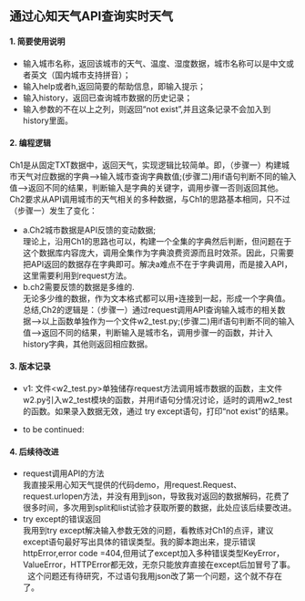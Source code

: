 ## 通过心知天气API查询实时天气 
#### 1. 简要使用说明 
- 输入城市名称，返回该城市的天气、温度、湿度数据，城市名称可以是中文或者英文（国内城市支持拼音）；
- 输入help或者h,返回简要的帮助信息，即输入提示； 
- 输入history，返回已查询城市数据的历史记录；  
- 输入参数的不在以上之列，则返回“not exist”,并且这条记录不会加入到history里面。  

#### 2. 编程逻辑 
Ch1是从固定TXT数据中，返回天气，实现逻辑比较简单。即，（步骤一）构建城市天气对应数据的字典-->输入城市查询字典数值;(步骤二)用if语句判断不同的输入值-->返回不同的结果，判断输入是字典的关键字，调用步骤一否则返回其他。  
Ch2要求从API调用城市的天气相关的多种数据，与Ch1的思路基本相同，只不过（步骤一）发生了变化：    
- a.Ch2城市数据是API反馈的变动数据;       
理论上，沿用Ch1的思路也可以，构建一个全集的字典然后判断，但问题在于这个数据库内容庞大，调用全集作为字典浪费资源而且时效茶。因此，只需要把API返回的数据存在字典即可。解决a难点不在于字典调用，而是接入API，这里需要利用到request方法。
- b.ch2需要反馈的数据是多维的.       
无论多少维的数据，作为文本格式都可以用```+```连接到一起，形成一个字典值。   
总结,Ch2的逻辑是：（步骤一）通过request调用API查询输入城市的相关数据-->以上函数单独作为一个文件w2_test.py;(步骤二)用if语句判断不同的输入值-->返回不同的结果，判断输入是城市名，调用步骤一的函数，并计入history字典，其他则返回相应数据。

#### 3. 版本记录 
- v1:
 文件<w2_test.py>单独储存request方法调用城市数据的函数，主文件w2.py引入w2_test模块的函数，并用if语句分情况讨论，适时的调用w2_test的函数。如果录入数据无效，通过 try except语句，打印“not exist”的结果。
 
- to be continued:

#### 4. 后续待改进
- request调用API的方法     
我直接采用心知天气提供的代码demo，用request.Request、request.urlopen方法，并没有用到json，导致我对返回的数据解码，花费了很多时间，多次用到split和list试验才获取所要的数据，此处应该后续要改进。
- try except的错误返回     
我用到try except解决输入参数无效的问题，看教练对Ch1的点评，建议except语句最好写出具体的错误类型。我的脚本跑出来，提示错误httpError,error code =404,但用试了except加入多种错误类型KeyError，ValueError，HTTPError都无效，无奈只能放弃直接在except后加冒号了事。  
这个问题还有待研究，不过语句我用json改了第一个问题，这个就不存在了。
